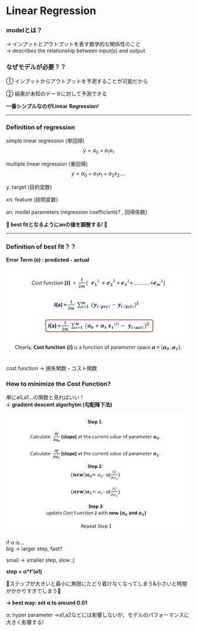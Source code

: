 # Linear Regression

### modelとは？

→ インプットとアウトプットを表す数学的な関係性のこと  
→ describes the relationship between input(s) and output

### なぜモデルが必要？？

① インプットからアウトプットを予測することが可能だから

② 結果が未知のデータに対して予測できる


**一番シンプルなのがLinear Regression!**   

---

### Definition of regression
simple linear regression (単回帰)  
$$y= a_0+a_1x_1$$

multiple linear regression (重回帰)   
$$y= a_0+a_1x_1+ a_2x_2….$$


y: target (目的変数)

xn: feature (説明変数)

an: model parameters (regression coefficients? , 回帰係数)


**🌟 best fitとなるようにanの値を調整する! 🌟**

---
### Definition of best fit？？

**Error Term (e) : predicted - actual**

![](photos/LinearRegression1.png)

cost function → 損失関数・コスト関数

### How to minimize the Cost Function?

単にa0,a1…の関数と見ればいい！  
↓
**gradient descent algorhytm (勾配降下法)**

![](photos/LinearRegression2.png)


if α is...  
big → larger step, fast!!

small → smaller step, slow :(

**step = α*f’(a1)**

🌟ステップが大きいと最小に無限にたどり着けなくなってしまう&小さいと時間がかかりすぎてしまう🌟

**→ best way: set α to around 0.01**

α: hyper parameter
→a1,a2などには影響しないが、モデルのパフォーマンスに大きく影響する!